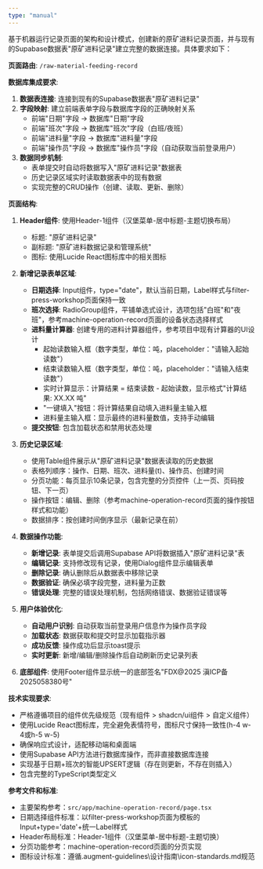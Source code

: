 ```yaml
---
type: "manual"
---
```


基于机器运行记录页面的架构和设计模式，创建新的原矿进料记录页面，并与现有的Supabase数据表"原矿进料记录"建立完整的数据连接。具体要求如下：

**页面路由**: `/raw-material-feeding-record`

**数据库集成要求**:
1. **数据表连接**: 连接到现有的Supabase数据表"原矿进料记录"
2. **字段映射**: 建立前端表单字段与数据库字段的正确映射关系
   - 前端"日期"字段 → 数据库"日期"字段
   - 前端"班次"字段 → 数据库"班次"字段（白班/夜班）
   - 前端"进料量"字段 → 数据库"进料量"字段
   - 前端"操作员"字段 → 数据库"操作员"字段（自动获取当前登录用户）
3. **数据同步机制**: 
   - 表单提交时自动将数据写入"原矿进料记录"数据表
   - 历史记录区域实时读取数据表中的现有数据
   - 实现完整的CRUD操作（创建、读取、更新、删除）

**页面结构**:
1. **Header组件**: 使用Header-1组件（汉堡菜单-居中标题-主题切换布局）
   - 标题: "原矿进料记录"
   - 副标题: "原矿进料数据记录和管理系统"
   - 图标: 使用Lucide React图标库中的相关图标

2. **新增记录表单区域**:
   - **日期选择**: Input组件，type="date"，默认当前日期，Label样式与filter-press-workshop页面保持一致
   - **班次选择**: RadioGroup组件，平铺单选式设计，选项包括"白班"和"夜班"，参考machine-operation-record页面的设备状态选择样式
   - **进料量计算器**: 创建专用的进料计算器组件，参考项目中现有计算器的UI设计
     - 起始读数输入框（数字类型，单位：吨，placeholder："请输入起始读数"）
     - 结束读数输入框（数字类型，单位：吨，placeholder："请输入结束读数"）
     - 实时计算显示：计算结果 = 结束读数 - 起始读数，显示格式"计算结果: XX.XX 吨"
     - "一键填入"按钮：将计算结果自动填入进料量主输入框
     - 进料量主输入框：显示最终的进料量数值，支持手动编辑
   - **提交按钮**: 包含加载状态和禁用状态处理

3. **历史记录区域**:
   - 使用Table组件展示从"原矿进料记录"数据表读取的历史数据
   - 表格列顺序：操作、日期、班次、进料量(t)、操作员、创建时间
   - 分页功能：每页显示10条记录，包含完整的分页控件（上一页、页码按钮、下一页）
   - 操作按钮：编辑、删除（参考machine-operation-record页面的操作按钮样式和功能）
   - 数据排序：按创建时间倒序显示（最新记录在前）

4. **数据操作功能**:
   - **新增记录**: 表单提交后调用Supabase API将数据插入"原矿进料记录"表
   - **编辑记录**: 支持修改现有记录，使用Dialog组件显示编辑表单
   - **删除记录**: 确认删除后从数据表中移除记录
   - **数据验证**: 确保必填字段完整，进料量为正数
   - **错误处理**: 完整的错误处理机制，包括网络错误、数据验证错误等

5. **用户体验优化**:
   - **自动用户识别**: 自动获取当前登录用户信息作为操作员字段
   - **加载状态**: 数据获取和提交时显示加载指示器
   - **成功反馈**: 操作成功后显示toast提示
   - **实时更新**: 新增/编辑/删除操作后自动刷新历史记录列表

6. **底部组件**: 使用Footer组件显示统一的底部签名"FDX@2025 滇ICP备2025058380号"

**技术实现要求**:
- 严格遵循项目的组件优先级规范（现有组件 > shadcn/ui组件 > 自定义组件）
- 使用Lucide React图标库，完全避免表情符号，图标尺寸保持一致性(h-4 w-4或h-5 w-5)
- 确保响应式设计，适配移动端和桌面端
- 使用Supabase API方法进行数据库操作，而非直接数据库连接
- 实现基于日期+班次的智能UPSERT逻辑（存在则更新，不存在则插入）
- 包含完整的TypeScript类型定义

**参考文件和标准**:
- 主要架构参考：`src/app/machine-operation-record/page.tsx`
- 日期选择组件标准：以filter-press-workshop页面为模板的Input+type='date'+统一Label样式
- Header布局标准：Header-1组件（汉堡菜单-居中标题-主题切换）
- 分页功能参考：machine-operation-record页面的分页实现
- 图标设计标准：遵循.augment-guidelines\设计指南\icon-standards.md规范